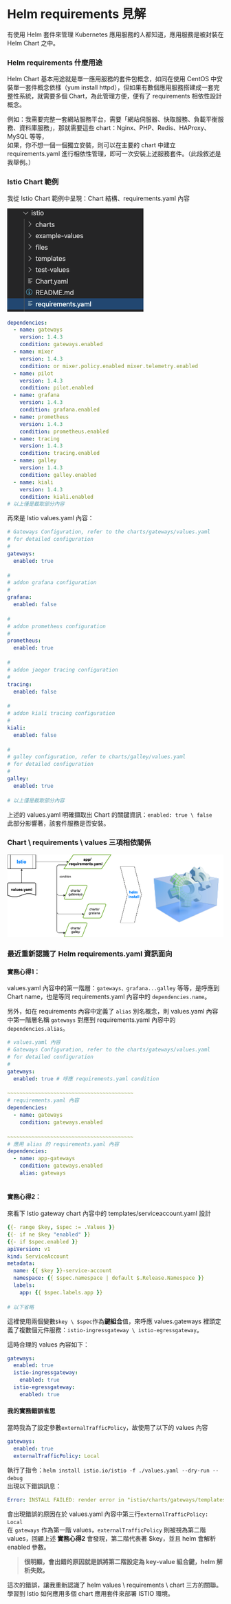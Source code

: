 # Helm requirements 見解

有使用 Helm 套件來管理 Kubernetes 應用服務的人都知道，應用服務是被封裝在 Helm Chart 之中。

### Helm requirements 什麼用途

Helm Chart 基本用途就是單一應用服務的套件包概念，如同在使用 CentOS 中安裝單一套件概念依樣（yum install httpd），但如果有數個應用服務搭建成一套完整性系統，就需要多個 Chart，為此管理方便，便有了 requirements 相依性設計概念。

例如：我需要完整一套網站服務平台，需要「網站伺服器、快取服務、負載平衡服務、資料庫服務」，那就需要這些 chart：Nginx、PHP、Redis、HAProxy、MySQL 等等，  
如果，你不想一個一個獨立安裝，則可以在主要的 chart 中建立 requirements.yaml 進行相依性管理，即可一次安裝上述服務套件。（此段敘述是我舉例。）

### Istio Chart 範例

我從 Istio Chart 範例中呈現：Chart 結構、requirements.yaml 內容

![](../.gitbook/assets/image%20%289%29.png)

```yaml
dependencies:
  - name: gateways
    version: 1.4.3
    condition: gateways.enabled
  - name: mixer
    version: 1.4.3
    condition: or mixer.policy.enabled mixer.telemetry.enabled
  - name: pilot
    version: 1.4.3
    condition: pilot.enabled
  - name: grafana
    version: 1.4.3
    condition: grafana.enabled
  - name: prometheus
    version: 1.4.3
    condition: prometheus.enabled
  - name: tracing
    version: 1.4.3
    condition: tracing.enabled
  - name: galley
    version: 1.4.3
    condition: galley.enabled
  - name: kiali
    version: 1.4.3
    condition: kiali.enabled
# 以上僅是截取部分內容
```

再來是 Istio values.yaml 內容：

```yaml
# Gateways Configuration, refer to the charts/gateways/values.yaml
# for detailed configuration
#
gateways:
  enabled: true

#
# addon grafana configuration
#
grafana:
  enabled: false

#
# addon prometheus configuration
#
prometheus:
  enabled: true

#
# addon jaeger tracing configuration
#
tracing:
  enabled: false

#
# addon kiali tracing configuration
#
kiali:
  enabled: false

#
# galley configuration, refer to charts/galley/values.yaml
# for detailed configuration
#
galley:
  enabled: true

# 以上僅是截取部分內容
```

上述的 values.yaml 明確擷取出 Chart 的關鍵資訊：`enabled: true \ false`  
此部分影響著，該套件服務是否安裝。

### Chart \ requirements \ values 三項相依關係

![](../.gitbook/assets/helm-structure-page-2.png)

### 最近重新認識了 Helm requirements.yaml 資訊面向

#### 實務心得1：

values.yaml 內容中的第一階層：`gateways、grafana...galley` 等等，是呼應到Chart name，也是等同 requirements.yaml 內容中的 `dependencies.name`。

另外，如在 requirements 內容中定義了 `alias` 別名概念，則 values.yaml 內容中第一階層名稱 `gateways` 對應到 requirements.yaml 內容中的 `dependencies.alias`。

```yaml
# values.yaml 內容
# Gateways Configuration, refer to the charts/gateways/values.yaml
# for detailed configuration
#
gateways:
  enabled: true # 呼應 requirements.yaml condition

~~~~~~~~~~~~~~~~~~~~~~~~~~~~~~~~~~~~~~~~~
# requirements.yaml 內容
dependencies:
  - name: gateways
    condition: gateways.enabled

~~~~~~~~~~~~~~~~~~~~~~~~~~~~~~~~~~~~~~~~~
# 應用 alias 的 requirements.yaml 內容
dependencies:
  - name: app-gateways
    condition: gateways.enabled
    alias: gateways
    
```

#### 實務心得2：

來看下 Istio gateway chart 內容中的 templates/serviceaccount.yaml 設計

```yaml
{{- range $key, $spec := .Values }}
{{- if ne $key "enabled" }}
{{- if $spec.enabled }}
apiVersion: v1
kind: ServiceAccount
metadata:
  name: {{ $key }}-service-account
  namespace: {{ $spec.namespace | default $.Release.Namespace }}
  labels:
    app: {{ $spec.labels.app }}

# 以下省略
```

這裡使用兩個變數`$key \ $spec`作為**鍵組合**值，來呼應 values.gateways 裡頭定義了複數個元件服務：`istio-ingressgateway \ istio-egressgateway`。

這時合理的 values 內容如下：

```yaml
gateways:
  enabled: true
  istio-ingressgateway:
    enabled: true
  istio-egressgateway:
    enabled: true

```

#### 我的實務錯誤省思

當時我為了設定參數`externalTrafficPolicy`，故使用了以下的 values 內容

```yaml
gateways:
  enabled: true
  externalTrafficPolicy: Local

```

執行了指令：`helm install istio.io/istio -f ./values.yaml --dry-run --debug`  
出現以下錯誤訊息：

```yaml
Error: INSTALL FAILED: render error in "istio/charts/gateways/templates/serviceaccount.yaml": template: istio/charts/gateways/templates/serviceaccount.yaml:3:12: executing "istio/charts/gateways/templates/serviceaccount.yaml" at <$spec.enabled>: can't evaluate field enabled in type interface {}
```

會出現錯誤的原因在於 values.yaml 內容中第三行`externalTrafficPolicy: Local`  
在 `gateways` 作為第一階 values，`externalTrafficPolicy` 則被視為第二階 values，回顧上述 **實務心得2** 會發現，第二階代表著 $key，並且 helm 會解析 enabled 參數。

> **很明顯，會出錯的原因就是誤將第二階設定為 key-value 組合鍵，helm 解析失敗。**

這次的錯誤，讓我重新認識了 helm values \ requirements \ chart 三方的關聯。  
學習到 Istio 如何應用多個 chart 應用套件來部署 ISTIO 環境。  


